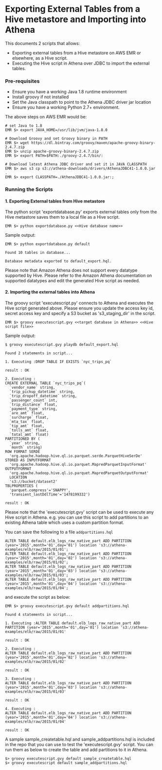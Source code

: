 # Exporting External Tables from a Hive metastore and Importing into Athena

This documents 2 scripts that allows:

* Exporting external tables from a Hive metastore on AWS EMR or elsewhere, as a Hive script.
* Executing the Hive script in Athena over JDBC to import the external tables.


### Pre-requisites

* Ensure you have a working Java 1.8 runtime environment
* Install groovy if not installed
* Set the Java classpath to point to the Athena JDBC driver jar location
* Ensure you have a working Python 2.7+ environment.

The above steps on AWS EMR would be:

```
# set Java to 1.8
EMR $> export JAVA_HOME=/usr/lib/jvm/java-1.8.0

# Download Groovy and set Groovy binary in PATH
EMR $> wget https://dl.bintray.com/groovy/maven/apache-groovy-binary-2.4.7.zip
EMR $> unzip apache-groovy-binary-2.4.7.zip
EMR $> export PATH=$PATH:./groovy-2.4.7/bin/:

# Download latest Athena JDBC driver and set it in JAVA CLASSPATH
EMR $> aws s3 cp s3://athena-downloads/drivers/AthenaJDBC41-1.0.0.jar .
EMR $> export CLASSPATH=./AthenaJDBC41-1.0.0.jar:;
```

### Running the Scripts

#### 1. Exporting External tables from Hive metastore

The python script 'exportdatabase.py' exports external tables only from the Hive metastore saves them to a local file as a Hive script. 
```
EMR $> python exportdatabase.py <<Hive database name>> 
```
Sample output:
```
EMR $> python exportdatabase.py default

Found 10 tables in database...

Database metadata exported to default_export.hql.
```
Please note that Amazon Athena does not support every datatype supported by Hive. Please refer to the Amazon Athena documentation on supported datatypes and edit the generated Hive script as needed.
 
#### 2. Importing the external tables into Athena

The groovy script 'executescript.py' connects to Athena and executes the Hive script generated above. Please ensure you update the access key id, secret access key and specify a S3 bucket as 's3_staging_dir' in the script.
```
EMR $> groovy executescript.gvy <<target database in Athena>> <<Hive script file>>
```
Sample output:
```
$ groovy executescript.gvy playdb default_export.hql 

Found 2 statements in script...

1. Executing :DROP TABLE IF EXISTS `nyc_trips_pq`

result : OK

2. Executing :
CREATE EXTERNAL TABLE `nyc_trips_pq`(
  `vendor_name` string,
  `trip_pickup_datetime` string,
  `trip_dropoff_datetime` string,
  `passenger_count` int,
  `trip_distance` float,
  `payment_type` string,
  `are_amt` float,
  `surcharge` float,
  `mta_tax` float,
  `tip_amt` float,
  `tolls_amt` float,
  `total_amt` float)
PARTITIONED BY (
  `year` string,
  `month` string)
ROW FORMAT SERDE
  'org.apache.hadoop.hive.ql.io.parquet.serde.ParquetHiveSerDe'
STORED AS INPUTFORMAT
  'org.apache.hadoop.hive.ql.io.parquet.MapredParquetInputFormat'
OUTPUTFORMAT
  'org.apache.hadoop.hive.ql.io.parquet.MapredParquetOutputFormat'
  LOCATION
  's3://bucket/dataset2'
TBLPROPERTIES (
  'parquet.compress'='SNAPPY',
  'transient_lastDdlTime'='1478199332')

result : OK
```

Please note that the 'executescript.gvy' script can be used to execute any Hive script in Athena. e.g. you can use this script to add partitions to an existing Athena table which uses a custom partition format.

You can save the following to a file `addpartitions.hql`
```
ALTER TABLE default.elb_logs_raw_native_part ADD PARTITION (year='2015',month='01',day='01') location 's3://athena-examples/elb/raw/2015/01/01';
ALTER TABLE default.elb_logs_raw_native_part ADD PARTITION (year='2015',month='01',day='02') location 's3://athena-examples/elb/raw/2015/01/02';
ALTER TABLE default.elb_logs_raw_native_part ADD PARTITION (year='2015',month='01',day='03') location 's3://athena-examples/elb/raw/2015/01/03';
ALTER TABLE default.elb_logs_raw_native_part ADD PARTITION (year='2015',month='01',day='04') location 's3://athena-examples/elb/raw/2015/01/04';
```
and execute the script as below:
```
EMR $> groovy executescript.gvy default addpartitions.hql 

Found 4 statements in script...

1. Executing :ALTER TABLE default.elb_logs_raw_native_part ADD PARTITION (year='2015',month='01',day='01') location 's3://athena-examples/elb/raw/2015/01/01'

result : OK

2. Executing :
ALTER TABLE default.elb_logs_raw_native_part ADD PARTITION (year='2015',month='01',day='02') location 's3://athena-examples/elb/raw/2015/01/02'

result : OK

3. Executing :
ALTER TABLE default.elb_logs_raw_native_part ADD PARTITION (year='2015',month='01',day='03') location 's3://athena-examples/elb/raw/2015/01/03'

result : OK

4. Executing :
ALTER TABLE default.elb_logs_raw_native_part ADD PARTITION (year='2015',month='01',day='04') location 's3://athena-examples/elb/raw/2015/01/04'

result : OK

```

A sample sample_createtable.hql and sample_addpartitions.hql is included in the repo that you can use to test the 'executescript.gvy' script. You can run them as below to create the table and add partitions to it in Athena.
```
$> groovy executescript.gvy default sample_createtable.hql
$> groovy executescript default sample_addpartitions.hql
```
  
